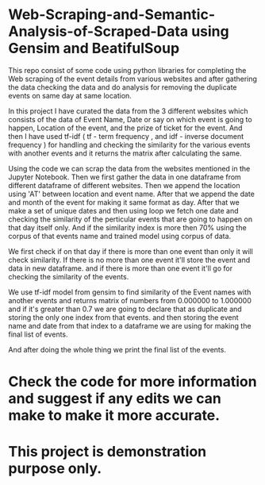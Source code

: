 # Web-Scraping-and-Semantic-Analysis-of-Scraped-Data using Gensim and BeatifulSoup
This repo consist of some code using python libraries for completing the Web scraping of the event details from various websites and after gathering the data checking the data and do analysis for removing the duplicate events on same day at same location.

In this project I have curated the data from the 3 different websites which consists of the data of Event Name, Date or say on which event is going to happen, Location of the event, and the prize of ticket for the event. And then I have used tf-idf ( tf - term frequency , and idf -  inverse document frequency ) for handling and checking the similarity for the various events with another events and it returns the matrix after calculating the same. 

Using the code we can scrap the data from the websites mentioned in the Jupyter Notebook.
Then we first gather the data in one dataframe from different dataframe of different websites. 
Then we append the location using 'AT' between location and event name.
After that we append the date and month of the event for making it same format as day.
After that we make a set of unique dates and then using loop we fetch one date and checking the similarity
of the perticular events that are going to happen on that day itself only. 
And if the similarity index is more then 70% using the corpus of that events name and trained model using corpus of data.

We first check if on that day if there is more than one event than only it will check similarity. If there is no more than one event it'll store the event and data in new dataframe.
and if there is more than one event it'll go for checking the similarity of the events.

We use tf-idf model from gensim to find similarity of the Event names with another events and returns matrix of numbers from 0.000000 to 1.000000 and if it's greater than 0.7 we are going to declare that as duplicate and storing the only one index from that events. and then storing the event name and date from that index to a dataframe we are using for making the final list of events.

And after doing the whole thing we print the final list of the events.

# Check the code for more information and suggest if any edits we can make to make it more accurate.
# This project is demonstration purpose only. 
